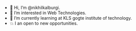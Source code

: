 - 👋 Hi, I’m @nikhilkalburgi.
- 👀 I’m interested in Web Technologies.
- 🌱 I’m currently learning at KLS gogte institute of technology.
- 💥 I an open to new opportunities.


<!---
nikhilkalburgi/nikhilkalburgi is a ✨ special ✨ repository because its `README.md` (this file) appears on your GitHub profile.
You can click the Preview link to take a look at your changes.
--->
